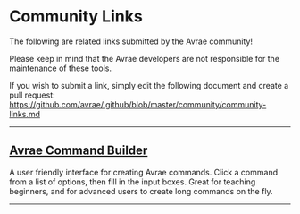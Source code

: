 # Community Links

The following are related links submitted by the Avrae community!

Please keep in mind that the Avrae developers are not responsible for the maintenance of these tools.

If you wish to submit a link, simply edit the following document and create a pull request: https://github.com/avrae/.github/blob/master/community/community-links.md

---

## [Avrae Command Builder](https://avrae-ui.netlify.app/)

A user friendly interface for creating Avrae commands. Click a command from a list of options, then fill in the input boxes. Great for teaching beginners, and for advanced users to create long commands on the fly.

---
